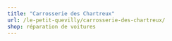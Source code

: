 ```yaml
---
title: "Carrosserie des Chartreux"
url: /le-petit-quevilly/carrosserie-des-chartreux/
shop: réparation de voitures
---
```

